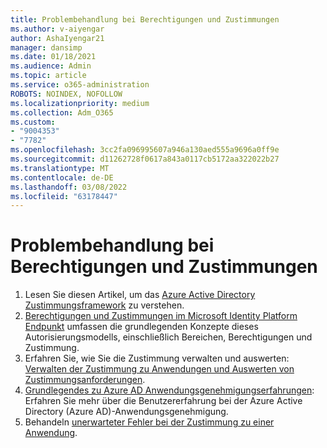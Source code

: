 ```yaml
---
title: Problembehandlung bei Berechtigungen und Zustimmungen
ms.author: v-aiyengar
author: AshaIyengar21
manager: dansimp
ms.date: 01/18/2021
ms.audience: Admin
ms.topic: article
ms.service: o365-administration
ROBOTS: NOINDEX, NOFOLLOW
ms.localizationpriority: medium
ms.collection: Adm_O365
ms.custom:
- "9004353"
- "7782"
ms.openlocfilehash: 3cc2fa096995607a946a130aed555a9696a0ff9e
ms.sourcegitcommit: d11262728f0617a843a0117cb5172aa322022b27
ms.translationtype: MT
ms.contentlocale: de-DE
ms.lasthandoff: 03/08/2022
ms.locfileid: "63178447"
---
```

# <a name="troubleshoot-permissions-and-consents"></a>Problembehandlung bei Berechtigungen und Zustimmungen

1. Lesen Sie diesen Artikel, um das [Azure Active Directory Zustimmungsframework](https://docs.microsoft.com/azure/active-directory/develop/consent-framework) zu verstehen.
1. [Berechtigungen und Zustimmungen im Microsoft Identity Platform Endpunkt](https://docs.microsoft.com/azure/active-directory/develop/v2-permissions-and-consent) umfassen die grundlegenden Konzepte dieses Autorisierungsmodells, einschließlich Bereichen, Berechtigungen und Zustimmung.
1. Erfahren Sie, wie Sie die Zustimmung verwalten und auswerten: [Verwalten der Zustimmung zu Anwendungen und Auswerten von Zustimmungsanforderungen](https://docs.microsoft.com/azure/active-directory/manage-apps/manage-consent-requests#evaluating-a-request-for-tenant-wide-admin-consent).
1. [Grundlegendes zu Azure AD Anwendungsgenehmigungserfahrungen](https://docs.microsoft.com/azure/active-directory/develop/application-consent-experience): Erfahren Sie mehr über die Benutzererfahrung bei der Azure Active Directory (Azure AD)-Anwendungsgenehmigung.
1. Behandeln [unerwarteter Fehler bei der Zustimmung zu einer Anwendung](https://docs.microsoft.com/azure/active-directory/manage-apps/application-sign-in-unexpected-user-consent-error).

